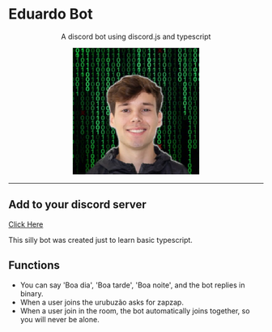 # Eduardo Bot
<p align="center" text-align="center">
    A discord bot using discord.js and typescript
</p>
<p align="center" text-align="center">
  <img width="250" height="250" src="docs/profile.jpg">  
</p>

---

## Add to your discord server
[Click Here](https://discord.com/oauth2/authorize?client_id=721400907325243402&scope=bot&permissions=0)

This silly bot was created just to learn basic typescript.

## Functions

- You can say 'Boa dia', 'Boa tarde', 'Boa noite', and the bot replies in binary.
- When a user joins the urubuzão asks for zapzap.
- When a user join in the room, the bot automatically joins together, so you will never be alone.
